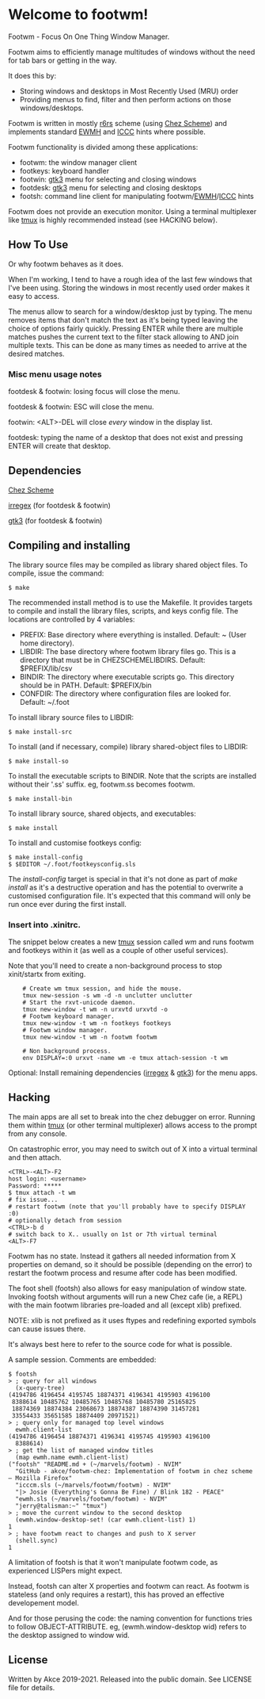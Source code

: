 # Welcome to footwm!

Footwm - Focus On One Thing Window Manager.

Footwm aims to efficiently manage multitudes of windows without the need for tab bars or getting in the way.

It does this by:
- Storing windows and desktops in Most Recently Used (MRU) order
- Providing menus to find, filter and then perform actions on those windows/desktops.

[EWMH]: https://specifications.freedesktop.org/wm-spec/wm-spec-latest.html "EWMH"
[ICCC]: https://www.x.org/docs/ICCCM/icccm.pdf

Footwm is written in mostly [r6rs](http://www.r6rs.org/) scheme (using [Chez Scheme]) and implements standard [EWMH] and [ICCC] hints where possible.

Footwm functionality is divided among these applications:
- footwm: the window manager client
- footkeys: keyboard handler
- footwin: [gtk3] menu for selecting and closing windows
- footdesk: [gtk3] menu for selecting and closing desktops
- footsh: command line client for manipulating footwm/[EWMH]/[ICCC] hints

[tmux]: https://github.com/tmux/tmux

Footwm does not provide an execution monitor. Using a terminal multiplexer like [tmux] is highly recommended instead (see HACKING below).

## How To Use

Or why footwm behaves as it does.

When I'm working, I tend to have a rough idea of the last few windows that I've been using. Storing the windows in most recently used order makes it easy to access.

The menus allow to search for a window/desktop just by typing. The menu removes items that don't match the text as it's being typed leaving the choice of options fairly quickly. Pressing ENTER while there are multiple matches pushes the current text to the filter stack allowing to AND join multiple texts. This can be done as many times as needed to arrive at the desired matches.

### Misc menu usage notes

footdesk & footwin: losing focus will close the menu.

footdesk & footwin: ESC will close the menu.

footwin: \<ALT>-DEL will close *every* window in the display list.

footdesk: typing the name of a desktop that does not exist and pressing ENTER will create that desktop.

## Dependencies

[Chez Scheme]: https://cisco.github.io/ChezScheme/ "Chez Scheme"
[irregex]: http://synthcode.com/scheme/irregex/ "irregex"
[gtk3]: https://developer.gnome.org/gtk3/stable/ "gtk3"

[Chez Scheme]

[irregex] (for footdesk & footwin)

[gtk3] (for footdesk & footwin)

## Compiling and installing

The library source files may be compiled as library shared object files. To compile, issue the command:

    $ make 

The recommended install method is to use the Makefile. It provides targets to compile and install the library files, scripts, and keys config file. The locations are controlled by 4 variables:
- PREFIX: Base directory where everything is installed. Default: ~ (User home directory).
- LIBDIR: The base directory where footwm library files go. This is a directory that must be in CHEZSCHEMELIBDIRS. Default: $PREFIX/lib/csv<CHEZ-SCHEME-VERSION>
- BINDIR: The directory where executable scripts go. This directory should be in PATH. Default: $PREFIX/bin
- CONFDIR: The directory where configuration files are looked for. Default: ~/.foot

To install library source files to LIBDIR:

    $ make install-src

To install (and if necessary, compile) library shared-object files to LIBDIR:

    $ make install-so

To install the executable scripts to BINDIR. Note that the scripts are installed without their '.ss' suffix. eg, footwm.ss becomes footwm.

    $ make install-bin

To install library source, shared objects, and executables:

    $ make install

To install and customise footkeys config:

    $ make install-config
    $ $EDITOR ~/.foot/footkeysconfig.sls

The *install-config* target is special in that it's not done as part of *make install* as it's a destructive operation and has the potential to overwrite a customised configuration file. It's expected that this command will only be run once ever during the first install.

### Insert into .xinitrc.

The snippet below creates a new [tmux] session called *wm* and runs footwm and footkeys within it (as well as a couple of other useful services).

Note that you'll need to create a non-background process to stop xinit/startx from exiting.

```
    # Create wm tmux session, and hide the mouse.
    tmux new-session -s wm -d -n unclutter unclutter
    # Start the rxvt-unicode daemon.
    tmux new-window -t wm -n urxvtd urxvtd -o
    # Footwm keyboard manager.
    tmux new-window -t wm -n footkeys footkeys
    # Footwm window manager.
    tmux new-window -t wm -n footwm footwm

    # Non background process.
    env DISPLAY=:0 urxvt -name wm -e tmux attach-session -t wm
```

Optional: Install remaining dependencies ([irregex] & [gtk3]) for the menu apps.

## Hacking

The main apps are all set to break into the chez debugger on error. Running them within [tmux] (or other terminal multiplexer) allows access to the prompt from any console.

On catastrophic error, you may need to switch out of X into a virtual terminal and then attach.

    <CTRL>-<ALT>-F2
    host login: <username>
    Password: *****
    $ tmux attach -t wm
    # fix issue...
    # restart footwm (note that you'll probably have to specify DISPLAY :0)
    # optionally detach from session
    <CTRL>-b d
    # switch back to X.. usually on 1st or 7th virtual terminal
    <ALT>-F7

Footwm has no state. Instead it gathers all needed information from X properties on demand, so it should be possible (depending on the error) to restart the footwm process and resume after code has been modified.

The foot shell (footsh) also allows for easy manipulation of window state. Invoking footsh without arguments will run a new Chez cafe (ie, a REPL) with the main footwm libraries pre-loaded and all (except xlib) prefixed.

NOTE: xlib is not prefixed as it uses ftypes and redefining exported symbols can cause issues there.

It's always best here to refer to the source code for what is possible.

A sample session. Comments are embedded:
```
$ footsh
> ; query for all windows
  (x-query-tree)
(4194786 4196454 4195745 18874371 4196341 4195903 4196100
 8388614 10485762 10485765 10485768 10485780 25165825
 18874369 18874384 23068673 18874387 18874390 31457281
 33554433 35651585 18874409 20971521)
> ; query only for managed top level windows
  ewmh.client-list
(4194786 4196454 18874371 4196341 4195745 4195903 4196100
  8388614)
> ; get the list of managed window titles
  (map ewmh.name ewmh.client-list)
("footsh" "README.md + (~/marvels/footwm) - NVIM"
  "GitHub - akce/footwm-chez: Implementation of footwm in chez scheme — Mozilla Firefox"
  "icccm.sls (~/marvels/footwm/footwm) - NVIM"
  "|> Josie (Everything's Gonna Be Fine) / Blink 182 - PEACE"
  "ewmh.sls (~/marvels/footwm/footwm) - NVIM"
  "jerry@talisman:~" "tmux")
> ; move the current window to the second desktop
  (ewmh.window-desktop-set! (car ewmh.client-list) 1)
1
> ; have footwm react to changes and push to X server
  (shell.sync)
1
```
A limitation of footsh is that it won't manipulate footwm code, as experienced LISPers might expect.

Instead, footsh can alter X properties and footwm can react. As footwm is stateless (and only requires a restart), this has proved an effective developement model.

And for those perusing the code: the naming convention for functions tries to follow OBJECT-ATTRIBUTE. eg, (ewmh.window-desktop wid) refers to the desktop assigned to window wid.

## License

Written by Akce 2019-2021. Released into the public domain. See LICENSE file for details.
